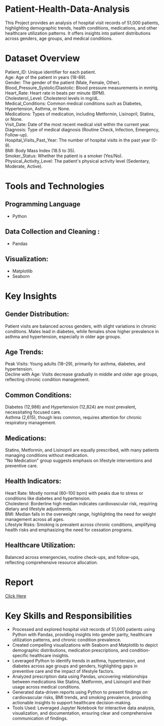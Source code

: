 # Patient-Health-Data-Analysis
This Project provides an analysis of hospital visit records of 51,000 patients, highlighting demographic trends, health conditions, medications, and other healthcare utilization patterns. It offers insights into patient distributions across genders, age groups, and medical conditions.
# Dataset Overview
Patient_ID: Unique identifier for each patient.  
Age: Age of the patient in years (18-89).  
Gender: The gender of the patient (Male, Female, Other).  
Blood_Pressure_Systolic/Diastolic: Blood pressure measurements in mmHg.  
Heart_Rate: Heart rate in beats per minute (BPM).  
Cholesterol_Level: Cholesterol levels in mg/dL.  
Medical_Conditions: Common medical conditions such as Diabetes, Hypertension, Asthma, or None.  
Medications: Types of medication, including Metformin, Lisinopril, Statins, or None.  
Visit_Date: Date of the most recent medical visit within the current year.  
Diagnosis: Type of medical diagnosis (Routine Check, Infection, Emergency, Follow-up).  
Hospital_Visits_Past_Year: The number of hospital visits in the past year (0-9).  
BMI: Body Mass Index (18.5 to 35).  
Smoker_Status: Whether the patient is a smoker (Yes/No).  
Physical_Activity_Level: The patient's physical activity level (Sedentary, Moderate, Active).  
# Tools and Technologies
## Programming Language 
* Python
## Data Collection and Cleaning :
* Pandas  
## Visualization:
* Matplotlib   
* Seaborn


# Key Insights 
## Gender Distribution: 
Patient visits are balanced across genders, with slight variations in chronic conditions. Males lead in diabetes, while females show higher prevalence in asthma and hypertension, especially in older age groups.

## Age Trends:

Peak Visits: Young adults (18–29), primarily for asthma, diabetes, and hypertension.  
Decline with Age: Visits decrease gradually in middle and older age groups, reflecting chronic condition management.  

## Common Conditions:

Diabetes (12,986) and Hypertension (12,824) are most prevalent, necessitating focused care.  
Asthma (2,615), though less common, requires attention for chronic respiratory management.  
## Medications:

Statins, Metformin, and Lisinopril are equally prescribed, with many patients managing conditions without medication.  
"No Medication" group suggests emphasis on lifestyle interventions and preventive care.  
## Health Indicators:

Heart Rate: Mostly normal (60–100 bpm) with peaks due to stress or conditions like diabetes and hypertension.  
Cholesterol: Borderline high median indicates cardiovascular risk, requiring dietary and lifestyle adjustments.  
BMI: Median falls in the overweight range, highlighting the need for weight management across all ages.  
Lifestyle Risks: Smoking is prevalent across chronic conditions, amplifying health risks and emphasizing the need for cessation programs.  
## Healthcare Utilization:

Balanced across emergencies, routine check-ups, and follow-ups, reflecting comprehensive resource allocation. 

# Report 
 [Click Here](https://github.com/Anshita17/Patient-Health-Data-Analysis/blob/main/Patient%20Health%20Data%20Analysis.pdf)

 # Key Skills and Responsibilities

 * Processed and explored hospital visit records of 51,000 patients using Python with Pandas, providing insights into gender parity, healthcare utilization patterns, and chronic condition prevalence.    
* Created compelling visualizations with Seaborn and Matplotlib to depict demographic distributions, medication prescriptions, and condition-specific healthcare insights.  
* Leveraged Python to identify trends in asthma, hypertension, and diabetes across age groups and genders, highlighting gaps in preventive care and the impact of lifestyle factors.  
* Analyzed prescription data using Pandas, uncovering relationships between medications like Statins, Metformin, and Lisinopril and their usage across medical conditions.  
* Generated data-driven reports using Python to present findings on cardiovascular risks, BMI trends, and smoking prevalence, providing actionable insights to support healthcare decision-making.  
* Tools Used: Leveraged Jupyter Notebook for interactive data analysis, visualization, and documentation, ensuring clear and comprehensive communication of findings.



